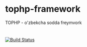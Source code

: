 # tophp-framework
TOPHP - o'zbekcha sodda freymvork
#
[![Build Status](https://travis-ci.org/joemccann/dillinger.svg?branch=master)](https://github.com/sobirjonovs/tophp-framework)
